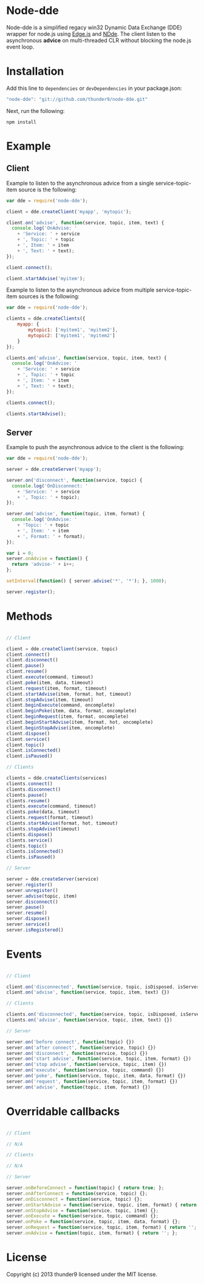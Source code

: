 Node-dde
========

Node-dde is a simplified regacy win32 Dynamic Data Exchange (DDE) wrapper for node.js using [Edge.js](https://github.com/tjanczuk/edge) and [NDde](http://ndde.codeplex.com/). The client listen to the asynchronous **advice** on multi-threaded CLR without blocking the node.js event loop.

# Installation

Add this line to `dependencies` or `devDependencies` in your package.json:

```javascript
"node-dde": "git://github.com/thunder9/node-dde.git"
```

Next, run the following:

```
npm install
```

# Example

## Client

Example to listen to the asynchronous advice from a single service-topic-item source is the following:

```javascript
var dde = require('node-dde');

client = dde.createClient('myapp', 'mytopic');

client.on('advise', function(service, topic, item, text) {
  console.log('OnAdvise: '
    + 'Service: ' + service
    + ', Topic: ' + topic
    + ', Item: ' + item
    + ', Text: ' + text);
});

client.connect();

client.startAdvise('myitem');
```

Example to listen to the asynchronous advice from multiple service-topic-item sources is the following:

```javascript
var dde = require('node-dde');

clients = dde.createClients({
    myapp: {
        mytopic1: ['myitem1', 'myitem2'],
        mytopic2: ['myitem1', 'myitem2']
    }
});

clients.on('advise', function(service, topic, item, text) {
  console.log('OnAdvise: '
    + 'Service: ' + service
    + ', Topic: ' + topic
    + ', Item: ' + item
    + ', Text: ' + text);
});

clients.connect();

clients.startAdvise();
```

## Server

Example to push the asynchronous advice to the client is the following:

```javascript
var dde = require('node-dde');

server = dde.createServer('myapp');

server.on('disconnect', function(service, topic) {
  console.log('OnDisconnect: '
    + 'Service: ' + service
    + ', Topic: ' + topic);
});

server.on('advise', function(topic, item, format) {
  console.log('OnAdvise: '
    + 'Topic: ' + topic
    + ', Item: ' + item
    + ', Format: ' + format);
});

var i = 0;
server.onAdvise = function() {
  return 'advise-' + i++;
};

setInterval(function() { server.advise('*', '*'); }, 1000);

server.register();
```

# Methods

```javascript

// Client

client = dde.createClient(service, topic)
client.connect()
client.disconnect()
client.pause()
client.resume()
client.execute(command, timeout)
client.poke(item, data, timeout)
client.request(item, format, timeout)
client.startAdvise(item, format, hot, timeout)
client.stopAdvise(item, timeout)
client.beginExecute(command, oncomplete)
client.beginPoke(item, data, format, oncomplete)
client.beginRequest(item, format, oncomplete)
client.beginStartAdvise(item, format, hot, oncomplete)
client.beginStopAdvise(item, oncomplete)
client.dispose()
client.service()
client.topic()
client.isConnected()
client.isPaused()

// Clients

clients = dde.createClients(services)
clients.connect()
clients.disconnect()
clients.pause()
clients.resume()
clients.execute(command, timeout)
clients.poke(data, timeout)
clients.request(format, timeout)
clients.startAdvise(format, hot, timeout)
clients.stopAdvise(timeout)
clients.dispose()
clients.service()
clients.topic()
clients.isConnected()
clients.isPaused()

// Server

server = dde.createServer(service)
server.register()
server.unregister()
server.advise(topic, item)
server.disconnect()
server.pause()
server.resume()
server.dispose()
server.service()
server.isRegistered()
```

# Events

```javascript

// Client

client.on('disconnected', function(service, topic, isDisposed, isServerInitiated) {})
client.on('advise', function(service, topic, item, text) {})

// Clients

clients.on('disconnected', function(service, topic, isDisposed, isServerInitiated) {})
clients.on('advise', function(service, topic, item, text) {})

// Server

server.on('before connect', function(topic) {})
server.on('after connect', function(service, topic) {})
server.on('disconnect', function(service, topic) {})
server.on('start advise', function(service, topic, item, format) {})
server.on('stop advise', function(service, topic, item) {})
server.on('execute', function(service, topic, command) {})
server.on('poke', function(service, topic, item, data, format) {})
server.on('request', function(service, topic, item, format) {})
server.on('advise', function(topic, item, format) {})
```

# Overridable callbacks

```javascript

// Client

// N/A

// Clients

// N/A

// Server

server.onBeforeConnect = function(topic) { return true; };
server.onAfterConnect = function(service, topic) {};
server.onDisconnect = function(service, topic) {};
server.onStartAdvise = function(service, topic, item, format) { return true; };
server.onStopAdvise = function(service, topic, item) {};
server.onExecute = function(service, topic, command) {};
server.onPoke = function(service, topic, item, data, format) {};
server.onRequest = function(service, topic, item, format) { return ''; };
server.onAdvise = function(topic, item, format) { return ''; };
```

# License

Copyright (c) 2013 thunder9 licensed under the MIT license.